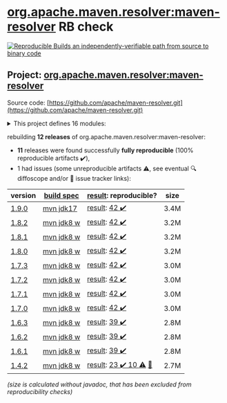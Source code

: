 [org.apache.maven.resolver:maven-resolver](https://search.maven.org/artifact/org.apache.maven.resolver/maven-resolver/) RB check
=======

[![Reproducible Builds](https://reproducible-builds.org/images/logos/rb.svg) an independently-verifiable path from source to binary code](https://reproducible-builds.org/)

## Project: [org.apache.maven.resolver:maven-resolver](https://search.maven.org/artifact/org.apache.maven.resolver/maven-resolver/)

Source code: [https://github.com/apache/maven-resolver.git](https://github.com/apache/maven-resolver.git)

<details><summary>This project defines 16 modules:</summary>

* [org.apache.maven.resolver:maven-resolver](https://search.maven.org/artifact/org.apache.maven.resolver/maven-resolver/)
* [org.apache.maven.resolver:maven-resolver-api](https://search.maven.org/artifact/org.apache.maven.resolver/maven-resolver-api/)
* [org.apache.maven.resolver:maven-resolver-connector-basic](https://search.maven.org/artifact/org.apache.maven.resolver/maven-resolver-connector-basic/)
* [org.apache.maven.resolver:maven-resolver-impl](https://search.maven.org/artifact/org.apache.maven.resolver/maven-resolver-impl/)
* [org.apache.maven.resolver:maven-resolver-named-locks](https://search.maven.org/artifact/org.apache.maven.resolver/maven-resolver-named-locks/)
* [org.apache.maven.resolver:maven-resolver-named-locks-hazelcast](https://search.maven.org/artifact/org.apache.maven.resolver/maven-resolver-named-locks-hazelcast/)
* [org.apache.maven.resolver:maven-resolver-named-locks-redisson](https://search.maven.org/artifact/org.apache.maven.resolver/maven-resolver-named-locks-redisson/)
* [org.apache.maven.resolver:maven-resolver-spi](https://search.maven.org/artifact/org.apache.maven.resolver/maven-resolver-spi/)
* [org.apache.maven.resolver:maven-resolver-synccontext-global](https://search.maven.org/artifact/org.apache.maven.resolver/maven-resolver-synccontext-global/)
* [org.apache.maven.resolver:maven-resolver-synccontext-redisson](https://search.maven.org/artifact/org.apache.maven.resolver/maven-resolver-synccontext-redisson/)
* [org.apache.maven.resolver:maven-resolver-test-util](https://search.maven.org/artifact/org.apache.maven.resolver/maven-resolver-test-util/)
* [org.apache.maven.resolver:maven-resolver-transport-classpath](https://search.maven.org/artifact/org.apache.maven.resolver/maven-resolver-transport-classpath/)
* [org.apache.maven.resolver:maven-resolver-transport-file](https://search.maven.org/artifact/org.apache.maven.resolver/maven-resolver-transport-file/)
* [org.apache.maven.resolver:maven-resolver-transport-http](https://search.maven.org/artifact/org.apache.maven.resolver/maven-resolver-transport-http/)
* [org.apache.maven.resolver:maven-resolver-transport-wagon](https://search.maven.org/artifact/org.apache.maven.resolver/maven-resolver-transport-wagon/)
* [org.apache.maven.resolver:maven-resolver-util](https://search.maven.org/artifact/org.apache.maven.resolver/maven-resolver-util/)
</details>

rebuilding **12 releases** of org.apache.maven.resolver:maven-resolver:
- **11** releases were found successfully **fully reproducible** (100% reproducible artifacts :heavy_check_mark:),
- 1 had issues (some unreproducible artifacts :warning:, see eventual :mag: diffoscope and/or :memo: issue tracker links):

| version | [build spec](/BUILDSPEC.md) | [result](https://reproducible-builds.org/docs/jvm/): reproducible? | size |
| -- | --------- | ------ | -- |
| [1.9.0](https://search.maven.org/artifact/org.apache.maven.resolver/maven-resolver/1.9.0/pom) | [mvn jdk17](maven-resolver-1.9.0.buildspec) | [result](maven-resolver-1.9.0.buildinfo): [42 :heavy_check_mark: ](maven-resolver-1.9.0.buildcompare) | 3.4M |
| [1.8.2](https://search.maven.org/artifact/org.apache.maven.resolver/maven-resolver/1.8.2/pom) | [mvn jdk8 w](maven-resolver-1.8.2.buildspec) | [result](maven-resolver-1.8.2.buildinfo): [42 :heavy_check_mark: ](maven-resolver-1.8.2.buildcompare) | 3.2M |
| [1.8.1](https://search.maven.org/artifact/org.apache.maven.resolver/maven-resolver/1.8.1/pom) | [mvn jdk8 w](maven-resolver-1.8.1.buildspec) | [result](maven-resolver-1.8.1.buildinfo): [42 :heavy_check_mark: ](maven-resolver-1.8.1.buildcompare) | 3.2M |
| [1.8.0](https://search.maven.org/artifact/org.apache.maven.resolver/maven-resolver/1.8.0/pom) | [mvn jdk8 w](maven-resolver-1.8.0.buildspec) | [result](maven-resolver-1.8.0.buildinfo): [42 :heavy_check_mark: ](maven-resolver-1.8.0.buildcompare) | 3.2M |
| [1.7.3](https://search.maven.org/artifact/org.apache.maven.resolver/maven-resolver/1.7.3/pom) | [mvn jdk8 w](maven-resolver-1.7.3.buildspec) | [result](maven-resolver-1.7.3.buildinfo): [42 :heavy_check_mark: ](maven-resolver-1.7.3.buildcompare) | 3.0M |
| [1.7.2](https://search.maven.org/artifact/org.apache.maven.resolver/maven-resolver/1.7.2/pom) | [mvn jdk8 w](maven-resolver-1.7.2.buildspec) | [result](maven-resolver-1.7.2.buildinfo): [42 :heavy_check_mark: ](maven-resolver-1.7.2.buildcompare) | 3.0M |
| [1.7.1](https://search.maven.org/artifact/org.apache.maven.resolver/maven-resolver/1.7.1/pom) | [mvn jdk8 w](maven-resolver-1.7.1.buildspec) | [result](maven-resolver-1.7.1.buildinfo): [42 :heavy_check_mark: ](maven-resolver-1.7.1.buildcompare) | 3.0M |
| [1.7.0](https://search.maven.org/artifact/org.apache.maven.resolver/maven-resolver/1.7.0/pom) | [mvn jdk8 w](maven-resolver-1.7.0.buildspec) | [result](maven-resolver-1.7.0.buildinfo): [42 :heavy_check_mark: ](maven-resolver-1.7.0.buildcompare) | 3.0M |
| [1.6.3](https://search.maven.org/artifact/org.apache.maven.resolver/maven-resolver/1.6.3/pom) | [mvn jdk8 w](maven-resolver-1.6.3.buildspec) | [result](maven-resolver-synccontext-redisson-1.6.3.buildinfo): [39 :heavy_check_mark: ](maven-resolver-synccontext-redisson-1.6.3.buildcompare) | 2.8M |
| [1.6.2](https://search.maven.org/artifact/org.apache.maven.resolver/maven-resolver/1.6.2/pom) | [mvn jdk8 w](maven-resolver-1.6.2.buildspec) | [result](maven-resolver-synccontext-redisson-1.6.2.buildinfo): [39 :heavy_check_mark: ](maven-resolver-synccontext-redisson-1.6.2.buildcompare) | 2.8M |
| [1.6.1](https://search.maven.org/artifact/org.apache.maven.resolver/maven-resolver/1.6.1/pom) | [mvn jdk8 w](maven-resolver-1.6.1.buildspec) | [result](maven-resolver-synccontext-redisson-1.6.1.buildinfo): [39 :heavy_check_mark: ](maven-resolver-synccontext-redisson-1.6.1.buildcompare) | 2.8M |
| [1.4.2](https://search.maven.org/artifact/org.apache.maven.resolver/maven-resolver/1.4.2/pom) | [mvn jdk8 w](maven-resolver-1.4.2.buildspec) | [result](maven-resolver-transport-wagon-1.4.2.buildinfo): [23 :heavy_check_mark:  10 :warning:](maven-resolver-transport-wagon-1.4.2.buildcompare) [:memo:](https://issues.apache.org/jira/browse/MRESOLVER-137) | 2.7M |

<i>(size is calculated without javadoc, that has been excluded from reproducibility checks)</i>
